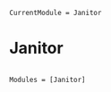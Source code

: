 ```@meta
CurrentModule = Janitor
```

# Janitor

```@index
```

```@autodocs
Modules = [Janitor]
```
